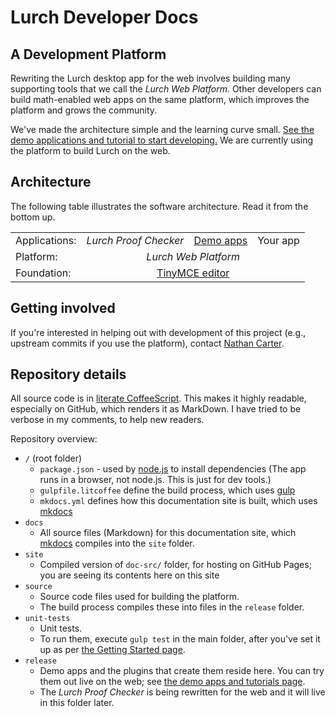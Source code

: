 
# Lurch Developer Docs

## A Development Platform

Rewriting the Lurch desktop app for the web involves building many
supporting tools that we call the *Lurch Web Platform.*  Other developers
can build math-enabled web apps on the same platform, which improves the
platform and grows the community.

We've made the architecture simple and the learning curve small.  [See the
demo applications and tutorial to start developing.](dev-tutorial.md)  We
are currently using the platform to build Lurch on the web.

## Architecture

The following table illustrates the software architecture.  Read it from the
bottom up.

<table>
  <tr>
    <td>Applications:</td>
    <td align=center><i>Lurch Proof Checker</i></td>
    <td align=center><a href='dev-tutorial.md'>Demo apps</a></td>
    <td align=center>Your app</td>
  </tr>
  <tr>
    <td>Platform:</td>
    <td align=center colspan=3><i>Lurch Web Platform</i></td>
  </tr>
  <tr>
    <td>Foundation:</td>
    <td align=center colspan=3><a href='http://www.tinymce.com'>TinyMCE
        editor</a></td>
  </tr>
</table>

## Getting involved

If you're interested in helping out with development of this project (e.g.,
upstream commits if you use the platform), contact
[Nathan Carter](mailto:ncarter@bentley.edu).

## Repository details

All source code is in [literate
CoffeeScript](http://coffeescript.org/#literate).  This makes it highly
readable, especially on GitHub, which renders it as MarkDown.  I have tried
to be verbose in my comments, to help new readers.

Repository overview:

 * `/` (root folder)
    * `package.json` - used by [node.js](http://nodejs.org) to install
      dependencies  (The app runs in a browser, not node.js.  This is just
      for dev tools.)
    * `gulpfile.litcoffee` define the build process, which uses
      [gulp](https://gulpjs.com/)
    * `mkdocs.yml` defines how this documentation site is built, which uses
      [mkdocs](http://www.mkdocs.org/)
 * `docs`
    * All source files (Markdown) for this documentation site, which
      [mkdocs](http://www.mkdocs.org/) compiles into the `site` folder.
 * `site`
    * Compiled version of `doc-src/` folder, for hosting on GitHub Pages;
      you are seeing its contents here on this site
 * `source`
    * Source code files used for building the platform.
    * The build process compiles these into files in the `release` folder.
 * `unit-tests`
    * Unit tests.
    * To run them, execute `gulp test` in the main folder, after you've set
      it up as per [the Getting Started page](getting-started.md).
 * `release`
    * Demo apps and the plugins that create them reside here.  You can try
      them out live on the web; see
      [the demo apps and tutorials page](dev-tutorial.md).
    * The *Lurch Proof Checker* is being rewritten for the web and it will
      live in this folder later.
